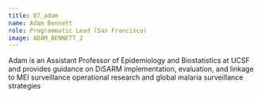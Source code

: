 ```yaml
---
title: 07_adam
name: Adam Bennett
role: Programmatic Lead (San Francisco)
image: ADAM_BENNETT_2
---
```


Adam is an Assistant Professor of Epidemiology and Biostatistics at UCSF and provides guidance on DiSARM implementation, evaluation, and linkage to MEI surveillance operational research and global malaria surveillance strategies